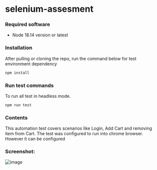 # selenium-assesment

### Required software
 - Node 18.14 version or latest

### Installation
After pulling or cloning the repo, run the command below for test environment dependency
```sh
npm install
```

### Run test commands

To run all test in headless mode.
```sh
npm run test
```

### Contents
This automation test covers scenarios like Login, Add Cart and removing item from Cart.
The test was configured to run into chrome browser. However it can be configured

### Screenshot:
![image](https://github.com/user-attachments/assets/25f2460f-08b3-4633-b1fb-5b6fe81b038d)



